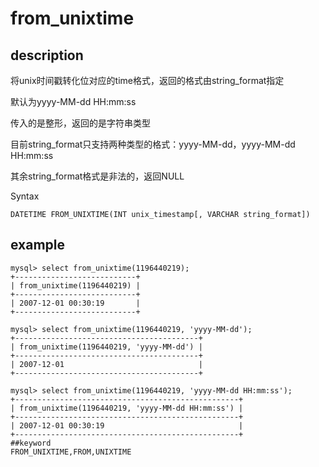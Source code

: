 # from_unixtime
## description

将unix时间戳转化位对应的time格式，返回的格式由string_format指定

默认为yyyy-MM-dd HH:mm:ss

传入的是整形，返回的是字符串类型

目前string_format只支持两种类型的格式：yyyy-MM-dd，yyyy-MM-dd HH:mm:ss

其余string_format格式是非法的，返回NULL

 Syntax

`DATETIME FROM_UNIXTIME(INT unix_timestamp[, VARCHAR string_format])`

## example

```
mysql> select from_unixtime(1196440219);
+---------------------------+
| from_unixtime(1196440219) |
+---------------------------+
| 2007-12-01 00:30:19       |
+---------------------------+

mysql> select from_unixtime(1196440219, 'yyyy-MM-dd');
+-----------------------------------------+
| from_unixtime(1196440219, 'yyyy-MM-dd') |
+-----------------------------------------+
| 2007-12-01                              |
+-----------------------------------------+

mysql> select from_unixtime(1196440219, 'yyyy-MM-dd HH:mm:ss');
+--------------------------------------------------+
| from_unixtime(1196440219, 'yyyy-MM-dd HH:mm:ss') |
+--------------------------------------------------+
| 2007-12-01 00:30:19                              |
+--------------------------------------------------+
##keyword
FROM_UNIXTIME,FROM,UNIXTIME
